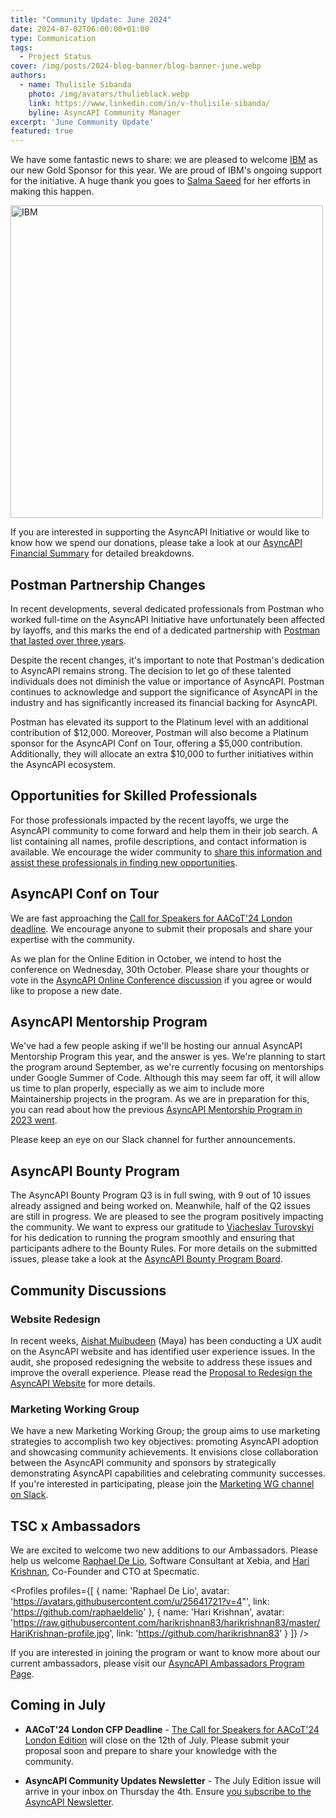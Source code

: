 ```yaml
---
title: "Community Update: June 2024"
date: 2024-07-02T06:00:00+01:00
type: Communication
tags:
  - Project Status
cover: /img/posts/2024-blog-banner/blog-banner-june.webp
authors:
  - name: Thulisile Sibanda
    photo: /img/avatars/thulieblack.webp
    link: https://www.linkedin.com/in/v-thulisile-sibanda/
    byline: AsyncAPI Community Manager
excerpt: 'June Community Update'
featured: true
---
```


We have some fantastic news to share: we are pleased to welcome [IBM](https://www.ibm.com/us-en) as our new Gold Sponsor for this year. We are proud of IBM's ongoing support for the initiative. A huge thank you goes to [Salma Saeed](https://www.ibm.com/us-en) for her efforts in making this happen.

<a href='https://www.ibm.com/us-en' target='_blank'>
<img src='/img/sponsors/ibm.png' alt='IBM' width='500px' />
</a>

If you are interested in supporting the AsyncAPI Initiative or would like to know how we spend our donations, please take a look at our [AsyncAPI Financial Summary](https://www.asyncapi.com/finance) for detailed breakdowns.

## Postman Partnership Changes
In recent developments, several dedicated professionals from Postman who worked full-time on the AsyncAPI Initiative have unfortunately been affected by layoffs, and this marks the end of a dedicated partnership with [Postman that lasted over three years](https://www.asyncapi.com/blog/asyncapi-partners-with-postman).

Despite the recent changes, it's important to note that Postman's dedication to AsyncAPI remains strong. The decision to let go of these talented individuals does not diminish the value or importance of AsyncAPI. Postman continues to acknowledge and support the significance of AsyncAPI in the industry and has significantly increased its financial backing for AsyncAPI.

Postman has elevated its support to the Platinum level with an additional contribution of $12,000. Moreover, Postman will also become a Platinum sponsor for the AsyncAPI Conf on Tour, offering a $5,000 contribution. Additionally, they will allocate an extra $10,000 to further initiatives within the AsyncAPI ecosystem.

## Opportunities for Skilled Professionals
For those professionals impacted by the recent layoffs, we urge the AsyncAPI community to come forward and help them in their job search. A list containing all names, profile descriptions, and contact information is available. We encourage the wider community to [share this information and assist these professionals in finding new opportunities](https://docs.google.com/spreadsheets/d/1LSL2Tt72h29S8UoxCHeBEuwWGhbnpJPEI6Psa5dLqkQ).

## AsyncAPI Conf on Tour
We are fast approaching the [Call for Speakers for AACoT'24 London deadline](https://conference.asyncapi.com/venue/london). We encourage anyone to submit their proposals and share your expertise with the community.


As we plan for the Online Edition in October, we intend to host the conference on Wednesday, 30th October. Please share your thoughts or vote in the [AsyncAPI Online Conference discussion](https://github.com/orgs/asyncapi/discussions/1297) if you agree or would like to propose a new date.

## AsyncAPI Mentorship Program
We've had a few people asking if we'll be hosting our annual AsyncAPI Mentorship Program this year, and the answer is yes. We're planning to start the program around September, as we're currently focusing on mentorships under Google Summer of Code. Although this may seem far off, it will allow us time to plan properly, especially as we aim to include more Maintainership projects in the program. As we are in preparation for this, you can read about how the previous [AsyncAPI Mentorship Program in 2023 went](https://www.asyncapi.com/blog/2023-mentorship-summary).

Please keep an eye on our Slack channel for further announcements.

## AsyncAPI Bounty Program
The  AsyncAPI Bounty Program Q3 is in full swing, with 9 out of 10 issues already assigned and being worked on. Meanwhile, half of the Q2 issues are still in progress. We are pleased to see the program positively impacting the community. 
We want to express our gratitude to [Viacheslav Turovskyi](https://github.com/aeworxet) for his dedication to running the program smoothly and ensuring that participants adhere to the Bounty Rules. For more details on the submitted issues, please take a look at the [AsyncAPI Bounty Program Board](https://github.com/orgs/asyncapi/projects/36).

## Community Discussions

### Website Redesign
In recent weeks, [Aishat Muibudeen](https://github.com/Mayaleeeee) (Maya) has been conducting a UX audit on the AsyncAPI website and has identified user experience issues. In the audit, she proposed redesigning the website to address these issues and improve the overall experience. Please read the [Proposal to Redesign the AsyncAPI Website](https://github.com/asyncapi/website/issues/3018) for more details.

### Marketing Working Group
We have a new Marketing Working Group; the group aims to use marketing strategies to accomplish two key objectives: promoting AsyncAPI adoption and showcasing community achievements. It envisions close collaboration between the AsyncAPI community and sponsors by strategically demonstrating AsyncAPI capabilities and celebrating community successes. If you're interested in participating, please join the [Marketing WG channel on Slack](https://asyncapi.slack.com/archives/C077R6HCDB3).

## TSC x Ambassadors
We are excited to welcome two new additions to our Ambassadors. Please help us welcome [Raphael De Lio](https://www.linkedin.com/in/raphaeldelio), Software Consultant at Xebia, and [Hari Krishnan](https://www.linkedin.com/in/harikrishnan83), Co-Founder and CTO at Specmatic.

<Profiles profiles={[
  {
    name: 'Raphael De Lio',
    avatar: 'https://avatars.githubusercontent.com/u/25641721?v=4"',
    link: 'https://github.com/raphaeldelio'
  },
  {
    name: 'Hari Krishnan',
    avatar: 'https://raw.githubusercontent.com/harikrishnan83/harikrishnan83/master/HariKrishnan-profile.jpg',
    link: 'https://github.com/harikrishnan83'
  }
]} />

If you are interested in joining the program or want to know more about our current ambassadors, please visit our [AsyncAPI Ambassadors Program Page](https://www.asyncapi.com/community/ambassadors).

## Coming in July

- **AACoT'24 London CFP Deadline** - [The Call for Speakers for AACoT'24 London Edition](https://conference.asyncapi.com/venue/london) will close on the 12th of July. Please submit your proposal soon and prepare to share your knowledge with the community.

- **AsyncAPI Community Updates Newsletter** - The July Edition issue will arrive in your inbox on Thursday the 4th. Ensure [you subscribe to the AsyncAPI Newsletter](https://www.asyncapi.com/newsletter).